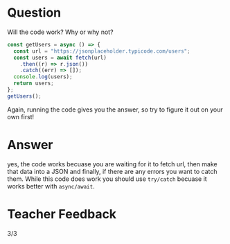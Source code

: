 # Question

Will the code work? Why or why not?

```js
const getUsers = async () => {
  const url = "https://jsonplaceholder.typicode.com/users";
  const users = await fetch(url)
    .then((r) => r.json())
    .catch((err) => []);
  console.log(users);
  return users;
};
getUsers();
```

Again, running the code gives you the answer, so try to figure it out on your own first!

# Answer

yes, the code works becuase you are waiting for it to fetch url, then make that data into a JSON and finally, if there are any errors you want to catch them. While this code does work you should use `try/catch` becuase it works better with `async/await`.

# Teacher Feedback
3/3

